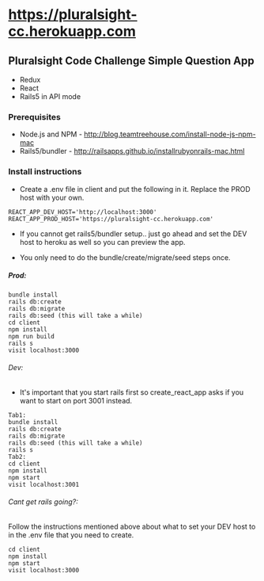 # https://pluralsight-cc.herokuapp.com

## Pluralsight Code Challenge Simple Question App
* Redux
* React
* Rails5 in API mode

### Prerequisites
* Node.js and NPM - http://blog.teamtreehouse.com/install-node-js-npm-mac
* Rails5/bundler - http://railsapps.github.io/installrubyonrails-mac.html

### Install instructions
* Create a .env file in client and put the following in it. Replace
the PROD host with your own. 
```
REACT_APP_DEV_HOST='http://localhost:3000'
REACT_APP_PROD_HOST='https://pluralsight-cc.herokuapp.com'
```
* If you cannot get rails5/bundler setup.. just go ahead and set the DEV
host to heroku as well so you can preview the app.

* You only need to do the bundle/create/migrate/seed steps once.

##### Prod:
```
bundle install
rails db:create
rails db:migrate
rails db:seed (this will take a while)
cd client
npm install
npm run build
rails s
visit localhost:3000
```

###### Dev:
* It's important that you start rails first so create_react_app asks if you
want to start on port 3001 instead.  
```
Tab1:
bundle install
rails db:create
rails db:migrate
rails db:seed (this will take a while)
rails s
Tab2:
cd client
npm install
npm start
visit localhost:3001
```

###### Cant get rails going?:
Follow the instructions mentioned above about what to set your DEV host to 
in the .env file that you need to create. 
```
cd client
npm install
npm start
visit localhost:3000
```